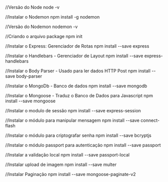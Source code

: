 //Versão do Node
node -v

//Instalar o Nodemon
npm install -g nodemon

//Versão do Nodemon
nodemon -v

//Criando o arquivo package
npm init

//Instalar o Express: Gerenciador de Rotas
npm install --save express

//Instalar o Handlebars - Gerenciador de Layout
npm install --save express-handlebars

//Instalar o Body Parser - Usado para ler dados HTTP Post
npm install --save body-parser

//Instalar o MongoDb - Banco de dados
npm install --save mongodb

//Instalar o Mongoose - Traduz o Banco de Dados para Javascript
npm install --save mongoose

//Instalar o modulo de sessão
npm install --save express-session

//Instalar o módulo para manipular mensagem
npm install --save connect-flash

//Instalar o módulo para criptografar senha
npm install --save bcryptjs

//Instalar o módulo passport para autenticação
npm install --save passport

//Instalar a validação local
npm install --save passport-local

//Instalar upload de imagem
npm install --save multer

//Instalar Paginação
npm install --save mongoose-paginate-v2